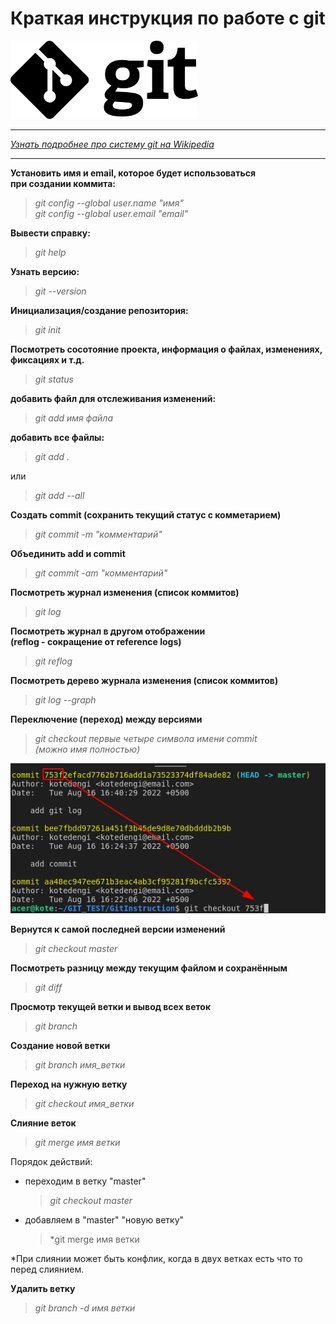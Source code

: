 #  Краткая инструкция по работе с git  
![git_logo](images/git_logo.png)  
***
*[Узнать подробнее про систему git на Wikipedia ](https://ru.wikipedia.org/wiki/Git)*
***
**Установить имя и email, которое будет использоваться  
при создании коммита:**

>*git config --global user.name "имя"*  
*git config --global user.email "email"*


**Вывести справку:**

>*git help*

**Узнать версию:**
>*git --version*

**Инициализация/создание репозитория:**
>*git init*

**Посмотреть сосотояние проекта, информация о файлах, изменениях,  
фиксациях и т.д.**
>*git status*

**добавить файл для отслеживания изменений:**
>*git add имя файла*

**добавить все файлы:**
>*git add .*

или

>*git add --all* 

**Создать commit (сохранить текущий статус с комметарием)**
>*git commit -m "комментарий"*

**Объединить add и commit**
>*git commit -am "комментарий"*

**Посмотреть журнал изменения (список коммитов)**
>*git log*

**Посмотреть журнал в другом отображении  
(reflog - сокращение от reference logs)**
>*git reflog*

**Посмотреть дерево журнала изменения (список коммитов)**
>*git log --graph*

**Переключение (переход) между версиями**
>*git checkout первые четыре символа имени commit  
(можно имя полностью)*

![git_checkout](images/git_checkout.png)

**Вернутся к самой последней версии изменений**
>*git checkout master*

**Посмотреть разницу между текущим файлом и сохранённым**
>*git diff*

**Просмотр текущей ветки и вывод всех веток**
>*git branch*

**Создание новой ветки**
>*git branch имя_ветки*


**Переход на нужную ветку**
>*git checkout имя_ветки*


**Слияние веток**
>*git merge имя ветки*

Порядок действий:

* переходим в ветку "master"
    >*git checkout master*
* добавляем в "master" "новую ветку"
    >*git merge имя ветки

*При слиянии может быть конфлик, когда в двух ветках есть что то перед слиянием.


**Удалить ветку**
>*git branch -d имя ветки*




















































